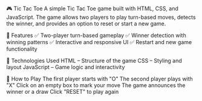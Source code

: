 🎮 Tic Tac Toe
A simple Tic Tac Toe game built with HTML, CSS, and JavaScript. The game allows two players to play turn-based moves, detects the winner, and provides an option to reset or start a new game.

🚀 Features
✅ Two-player turn-based gameplay
✅ Winner detection with winning patterns
✅ Interactive and responsive UI
✅ Restart and new game functionality

📌 Technologies Used
HTML – Structure of the game
CSS – Styling and layout
JavaScript – Game logic and interactivity

🎯 How to Play
The first player starts with "O"
The second player plays with "X"
Click on an empty box to mark your move
The game announces the winner or a draw
Click "RESET" to play again
